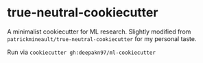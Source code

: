 # true-neutral-cookiecutter

A minimalist cookiecutter for ML research. Slightly modified from `patrickmineault/true-neutral-cookiecutter` for my personal taste.

Run via `cookiecutter gh:deepakn97/ml-cookiecutter`
